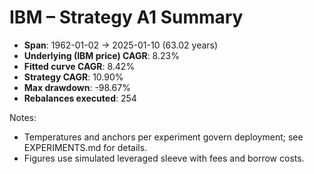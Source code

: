 # IBM – Strategy A1 Summary

- **Span**: 1962-01-02 → 2025-01-10 (63.02 years)
- **Underlying (IBM price) CAGR**: 8.23%
- **Fitted curve CAGR**: 8.42%
- **Strategy CAGR**: 10.90%
- **Max drawdown**: -98.67%
- **Rebalances executed**: 254

Notes:

- Temperatures and anchors per experiment govern deployment; see EXPERIMENTS.md for details.
- Figures use simulated leveraged sleeve with fees and borrow costs.
